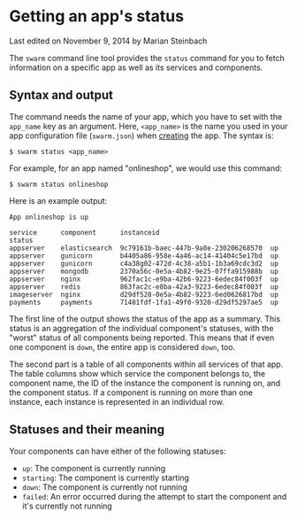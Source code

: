 # Getting an app's status

<p class="lastmod">Last edited on November 9, 2014 by Marian Steinbach</p>

The `swarm` command line tool provides the `status` command for you to fetch information on a specific app as well as its services and components.

## Syntax and output

The command needs the name of your app, which you have to set with the `app_name` key as an argument. Here, `<app_name>` is the name you used in your app configuration file (`swarm.json`) when [creating](../create/) the app. The syntax is:

    $ swarm status <app_name>

For example, for an app named "onlineshop", we would use this command:

    $ swarm status onlineshop

Here is an example output:

```
App onlineshop is up

service      component      instanceid                            status
appserver    elasticsearch  9c79161b-baec-447b-9a8e-230206268570  up
appserver    gunicorn       b4405a86-958e-4a46-ac14-41404c5e17bd  up
appserver    gunicorn       c4a38g02-472d-4c38-a5b1-1b3a69cdc3d2  up
appserver    mongodb        2370a56c-0e5a-4b82-9e25-07ffa915988b  up
appserver    nginx          962fac1c-e9ba-42b6-9223-6edec84f003f  up
appserver    redis          863fac2c-e8ba-42a3-9223-6edec84f003f  up
imageserver  nginx          d29df528-0e5a-4b82-9223-6ed0626817bd  up
payments     payments       71481fdf-1fa1-49f0-9320-d29df5297ae5  up
```

The first line of the output shows the status of the app as a summary. This status is an aggregation of the individual component's statuses, with the "worst" status of all components being reported. This means that if even one component is `down`, the entire app is considered `down`, too.

The second part is a table of all components within all services of that app. The table columns show which service the component belongs to, the component name, the ID of the instance the component is running on, and the component status. If a component is running on more than one instance, each instance is represented in an individual row.

<!-- TODO: Create reference page on instance IDs and link from here. -->

## Statuses and their meaning

Your components can have either of the following statuses:

 * `up`: The component is currently running
 * `starting`: The component is currently starting
 * `down`: The component is currently not running
 * `failed`: An error occurred during the attempt to start the component and it's currently not running

<!-- ## Further reading

TODO: Give hint on how to debug a component or get more information about why a component might be "failed".
-->